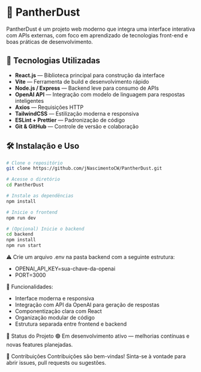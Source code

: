 # 🐾 PantherDust

PantherDust é um projeto web moderno que integra uma interface interativa com APIs externas, com foco em aprendizado de tecnologias front-end e boas práticas de desenvolvimento.

## 🚀 Tecnologias Utilizadas

- **React.js** — Biblioteca principal para construção da interface
- **Vite** — Ferramenta de build e desenvolvimento rápido
- **Node.js / Express** — Backend leve para consumo de APIs
- **OpenAI API** — Integração com modelo de linguagem para respostas inteligentes
- **Axios** — Requisições HTTP
- **TailwindCSS** — Estilização moderna e responsiva
- **ESLint + Prettier** — Padronização de código
- **Git & GitHub** — Controle de versão e colaboração

## 🛠️ Instalação e Uso

```bash
# Clone o repositório
git clone https://github.com/jNascimentoCW/PantherDust.git

# Acesse o diretório
cd PantherDust

# Instale as dependências
npm install

# Inicie o frontend
npm run dev

# (Opcional) Inicie o backend
cd backend
npm install
npm run start
```

⚠️ Crie um arquivo .env na pasta backend com a seguinte estrutura:
- OPENAI_API_KEY=sua-chave-da-openai
- PORT=3000

🧠 Funcionalidades:
- Interface moderna e responsiva
- Integração com API da OpenAI para geração de respostas
- Componentização clara com React
- Organização modular de código
- Estrutura separada entre frontend e backend

📌 Status do Projeto
🟢 Em desenvolvimento ativo — melhorias contínuas e novas features planejadas.

🤝 Contribuições
Contribuições são bem-vindas! Sinta-se à vontade para abrir issues, pull requests ou sugestões.
